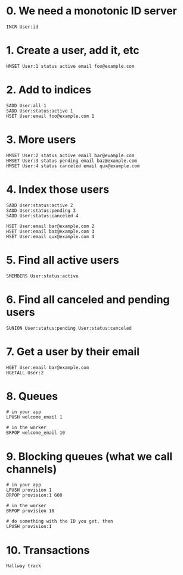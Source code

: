 # 0. We need a monotonic ID server

    INCR User:id

# 1. Create a user, add it, etc

    HMSET User:1 status active email foo@example.com

# 2. Add to indices

    SADD User:all 1
    SADD User:status:active 1
    HSET User:email foo@example.com 1

# 3. More users

    HMSET User:2 status active email bar@example.com
    HMSET User:3 status pending email baz@example.com
    HMSET User:4 status canceled email qux@example.com

# 4. Index those users

    SADD User:status:active 2
    SADD User:status:pending 3
    SADD User:status:canceled 4

    HSET User:email bar@example.com 2
    HSET User:email baz@example.com 3
    HSET User:email qux@example.com 4

# 5. Find all active users

    SMEMBERS User:status:active

# 6. Find all canceled and pending users

    SUNION User:status:pending User:status:canceled

# 7. Get a user by their email

    HGET User:email bar@example.com
    HGETALL User:2

# 8. Queues

    # in your app
    LPUSH welcome_email 1

    # in the worker
    BRPOP welcome_email 10

# 9. Blocking queues (what we call channels)

    # in your app
    LPUSH provision 1
    BRPOP provision:1 600

    # in the worker
    BRPOP provision 10

    # do something with the ID you get, then
    LPUSH provision:1

# 10. Transactions

    Hallway track
